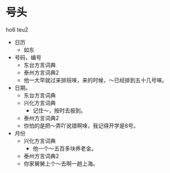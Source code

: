 # 号头
ho6 teu2
+ 日历
  * 如东
+ 号码，编号
  * 东台方言词典
  * 泰州方言词典2
  - 他一大早就过来排班唻，来的时候，～已经排到五十几号唻。
+ 日期。
  * 东台方言词典
  * 兴化方言词典
    - 记住～，按时去报到。
  * 泰州方言词典2
  - 你怕的是把～弄吖讹错啊唻，我记得开学是8号。
+ 月份
  * 兴化方言词典
    - 他一个～五百多块养老金。
  * 泰州方言词典2
  - 你家舅舅上个～去啊一趟上海。
